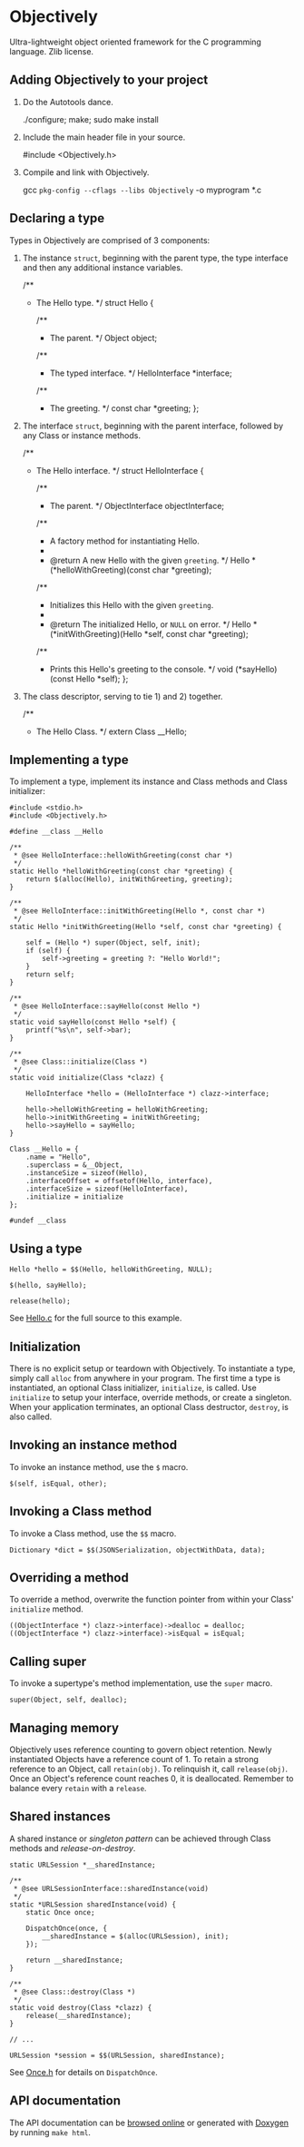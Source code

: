 Objectively
===
Ultra-lightweight object oriented framework for the C programming language. Zlib license.

Adding Objectively to your project
---

1) Do the Autotools dance.

    ./configure; make; sudo make install

2) Include the main header file in your source.

    #include <Objectively.h>

3) Compile and link with Objectively.

    gcc `pkg-config --cflags --libs Objectively` -o myprogram *.c

Declaring a type
---

Types in Objectively are comprised of 3 components:

1) The instance `struct`, beginning with the parent type, the type interface and then any additional instance variables.

    /**
     * The Hello type.
     */
    struct Hello {
    
        /**
         * The parent.
         */
        Object object;
        
        /**
         * The typed interface.
         */
        HelloInterface *interface;
        
        /**
         * The greeting.
         */
        const char *greeting;
    };

2) The interface `struct`, beginning with the parent interface, followed by any Class or instance methods.

	/**
     * The Hello interface.
     */
    struct HelloInterface {
    
        /**
         * The parent.
         */
        ObjectInterface objectInterface;
        
        /**
         * A factory method for instantiating Hello.
         *
         * @return A new Hello with the given `greeting`.
         */
        Hello *(*helloWithGreeting)(const char *greeting);
        
        /**
         * Initializes this Hello with the given `greeting`.
         *
         * @return The initialized Hello, or `NULL` on error.
         */
        Hello *(*initWithGreeting)(Hello *self, const char *greeting);
        
        /**
         * Prints this Hello's greeting to the console.
         */
        void (*sayHello)(const Hello *self);
    };

3) The class descriptor, serving to tie 1) and 2) together.

    /**
     * The Hello Class.
     */
    extern Class __Hello;

Implementing a type
---

To implement a type, implement its instance and Class methods and Class initializer:

    #include <stdio.h>
    #include <Objectively.h>
    
    #define __class __Hello
    
    /**
     * @see HelloInterface::helloWithGreeting(const char *)
     */
    static Hello *helloWithGreeting(const char *greeting) {
        return $(alloc(Hello), initWithGreeting, greeting);
    }
    
    /**
     * @see HelloInterface::initWithGreeting(Hello *, const char *)
     */
    static Hello *initWithGreeting(Hello *self, const char *greeting) {
        
        self = (Hello *) super(Object, self, init);
        if (self) {
            self->greeting = greeting ?: "Hello World!";
        }
        return self;
    }
    
    /**
     * @see HelloInterface::sayHello(const Hello *)
     */
    static void sayHello(const Hello *self) {
        printf("%s\n", self->bar);
    }
    
    /**
     * @see Class::initialize(Class *)
     */
    static void initialize(Class *clazz) {
    
        HelloInterface *hello = (HelloInterface *) clazz->interface;
        
        hello->helloWithGreeting = helloWithGreeting;
        hello->initWithGreeting = initWithGreeting;
        hello->sayHello = sayHello;
    }

    Class __Hello = {
        .name = "Hello",
        .superclass = &__Object,
        .instanceSize = sizeof(Hello),
        .interfaceOffset = offsetof(Hello, interface),
        .interfaceSize = sizeof(HelloInterface),
        .initialize = initialize
    };
    
    #undef __class
    
Using a type
---

    Hello *hello = $$(Hello, helloWithGreeting, NULL);
    
    $(hello, sayHello);
    
    release(hello);

See [Hello.c](Tests/Objectively/Hello.c) for the full source to this example.

Initialization
---
There is no explicit setup or teardown with Objectively. To instantiate a type, simply call `alloc` from anywhere in your program. The first time a type is instantiated, an optional Class initializer, `initialize`, is called. Use `initialize` to setup your interface, override methods, or create a singleton. When your application terminates, an optional Class destructor, `destroy`, is also called.

Invoking an instance method
---
To invoke an instance method, use the `$` macro.

    $(self, isEqual, other);

Invoking a Class method
---
To invoke a Class method, use the `$$` macro.

    Dictionary *dict = $$(JSONSerialization, objectWithData, data);

Overriding a method
---
To override a method, overwrite the function pointer from within your Class' `initialize` method.

    ((ObjectInterface *) clazz->interface)->dealloc = dealloc;
    ((ObjectInterface *) clazz->interface)->isEqual = isEqual;

Calling super
---
To invoke a supertype's method implementation, use the `super` macro.

    super(Object, self, dealloc);
    
Managing memory
---
Objectively uses reference counting to govern object retention. Newly instantiated Objects have a reference count of 1. To retain a strong reference to an Object, call `retain(obj)`. To relinquish it, call `release(obj)`. Once an Object's reference count reaches 0, it is deallocated. Remember to balance every `retain` with a `release`.

Shared instances
---
A shared instance or _singleton pattern_ can be achieved through Class methods and _release-on-destroy_.

    static URLSession *__sharedInstance;
    
    /**
     * @see URLSessionInterface::sharedInstance(void)
     */
    static *URLSession sharedInstance(void) {
        static Once once;
        
        DispatchOnce(once, {
            __sharedInstance = $(alloc(URLSession), init);
        });
        
        return __sharedInstance;
    }
    
    /**
     * @see Class::destroy(Class *)
     */
    static void destroy(Class *clazz) {
        release(__sharedInstance);
    }
    
    // ...
    
    URLSession *session = $$(URLSession, sharedInstance);

See [Once.h](Sources/Objectively/Once.h) for details on `DispatchOnce`.
    
API documentation
---
The API documentation can be [browsed online](http://jaydolan.com/projects/objectively) or generated with [Doxygen](http://www.doxygen.org) by running `make html`.
